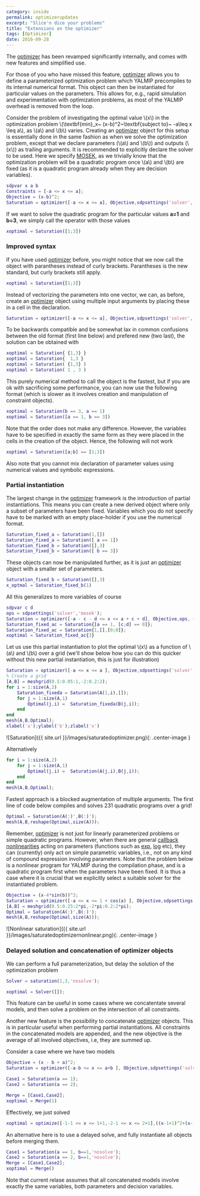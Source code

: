 ```yaml
---
category: inside
permalink: optimizerupdates
excerpt: "Slice'n dice your problems"
title: "Extensions on the optimizer"
tags: [Optimizer]
date: 2016-09-28
---
```



The [optimizer](/command/optimizer) has been revamped significantly internally, and comes with new features and simplified use.

For those of you who have missed this feature, [optimizer](/command/optimizer) allows you to define a parameterized optimization problem which YALMIP precompiles to its internal numerical format. This object can then be instantiated for particular values on the parameters. This allows for, e.g., rapid simulation and experimentation with optimization problems, as most of the YALMIP overhead is removed from the loop.

Consider the problem of investigating the optimal value \\(x\\) in the optimization problem \\(\textbf{min}_x~ (x-b)^2~\textbf{subject to}~ -a\leq x \leq a\\), as \\(a\\) and \\(b\\) varies. Creating an [optimizer](/command/optimizer) object for this setup is essentially done in the same fashion as when we solve the optimization problem, except that we declare parameters (\\(a\\) and \\(b\\)) and outputs (\\(x\\)) as trailing arguments. It is recommended to explicitly declare the solver to be used. Here we specify [MOSEK](/solver/mosek), as we trivially know that the optimization problem will be a quadratic program once \\(a\\) and \\(b\\) are fixed (as it is a quadratic program already when they are decision variables).

````matlab
sdpvar x a b
Constraints = [-a <= x <= a];
Objective = (x-b)^2;
Saturation = optimizer([-a <= x <= a], Objective,sdpsettings('solver','mosek'),[a;b],x)
````

If we want to solve the quadratic program for the particular values **a=1** and **b=3**, we simply call the operator with those values

````matlab
xoptimal = Saturation([1;3])
````

### Improved syntax

If you have used [optimizer](/command/optimizer) before, you might notice that we now call the object with parantheses instead of curly brackets. Parantheses is the new standard, but curly brackets still apply.

````matlab
xoptimal = Saturation{[1;3]}
````
Instead of vectorizing the parameters into one vector, we can, as before, create an [optimizer](/command/optimizer) object using multiple input arguments by placing these in a cell in the declaration.

````matlab
Saturation = optimizer([-a <= x <= a], Objective,sdpsettings('solver','mosek'), { a , b }, x)
````

To be backwards compatible and be somewhat lax in common confusions between the old format (first line below) and prefered new (two last), the solution can be obtained with

````matlab
xoptimal = Saturation{ {1,3} }
xoptimal = Saturation{  1,3 }
xoptimal = Saturation( {1,3} )
xoptimal = Saturation( 1 , 3 )
````

This purely numerical method to call the object is the fastest, but if you are ok with sacrificing some performance, you can now use the following format (which is slower as it involves creation and manipulation of constraint objects).

````matlab
xoptimal = Saturation(b == 3, a == 1)
xoptimal = Saturation([a == 1, b == 3])
````

Note that the order does not make any difference. However, the variables have to be specified in exactly the same form as they were placed in the cells in the creation of the object. Hence, the following will not work

````matlab
xoptimal = Saturation([a;b] == [1;3])
````

Also note that you cannot mix declaration of parameter values using numerical values and symbolic expressions.


### Partial instantiation

The largest change in the [optimizer](/command/optimizer) framework is the introduction of partial instantiations. This means you can create a new derived object where only a subset of parameters have been fixed. Variables which you do not specify have to be marked with an empty place-holder if you use the numerical format.

````matlab
Saturation_fixed_a = Saturation(1,[])
Saturation_fixed_a = Saturation([ a == 1])
Saturation_fixed_b = Saturation([],3)
Saturation_fixed_b = Saturation([ b == 3])
````

These objects can now be manipulated further, as it is just an [optimizer](/command/optimizer) object with a smaller set of parameters.

````matlab
Saturation_fixed_b = Saturation([],3)
x_optmal = Saturation_fixed_b(1)
````

All this generalizes to more variables of course

````matlab
sdpvar c d
ops = sdpsettings('solver','mosek');
Saturation = optimizer([-a - c - d <= x <= a + c + d], Objective,ops, { a , b , [c;d]}, x)
Saturation_fixed_ac = Saturation{[a == 1, [c;d] == 0]};
Saturation_fixed_ac = Saturation{1,[],[0;0]};
xoptimal = Saturation_fixed_ac{3}
````

Let us use this partial instantiation to plot the optimal \\(x\\) as a function of \\(a\\) and \\(b\\) over a grid (we'll show below how you can do this quicker without this new partial instantiation, this is just for illustration)

````matlab
Saturation = optimizer([-a <= x <= a ], Objective,sdpsettings('solver','mosek'), { a , b}, x);
% Create a grid
[A,B] = meshgrid(0.5:0.05:1,-2:0.2:2);
for i = 1:size(A,2)
    Saturation_fixeda = Saturation(A(1,i),[]);
    for j = 1:size(A,1)        
        Optimal(j,i) =  Saturation_fixeda(B(j,i));
    end
end
mesh(A,B,Optimal);
xlabel('a');ylabel('b');zlabel('x')
````

![Saturation]({{ site.url }}/images/saturatedoptimizer.png){: .center-image }

Alternatively

````matlab
for i = 1:size(A,2)
    for j = 1:size(A,1)        
        Optimal(j,i) =  Saturation(A(j,i),B(j,i));
    end
end
mesh(A,B,Optimal);
````

Fastest approach is a blocked augmentation of multiple arguments. The first line of code below compiles and solves 231 quadratic programs over a grid!

````matlab
Optimal = Saturation(A(:)',B(:)');
mesh(A,B,reshape(Optimal,size(A)));
````

Remember, [optimizer](/comand/optimizer) is not just for linearly parameterized problems or simple quadratic programs. However, when there are general [callback nonlinearities](/tutorial/nonlinearoperatorscallback) acting on parameters (functions such as [exp](/command/exp), [log](/command/log) etc), they can (currently) only act on simple parametric variables, i.e., not on any kind of compound expression involving parameters. Note that the problem below is a nonlinear program for YALMIP during the compilation phase, and is a quadratic program first when the parameters have been fixed. It is thus a case where it is crucial that we explicitly select a suitable solver for the instantiated problem.

````matlab
Objective = (x-4*sin(b))^2;
Saturation = optimizer([-a <= x <= 1 + cos(a) ], Objective,sdpsettings('solver','mosek'), { a , b}, x);
[A,B] = meshgrid(0.5:0.25:2*pi,-2*pi:0.2:2*pi);
Optimal = Saturation(A(:)',B(:)');
mesh(A,B,reshape(Optimal,size(A)));
````

![Nonlinear saturation]({{ site.url }}/images/saturatedoptimizernonlinear.png){: .center-image }

### Delayed solution and concatenation of optimizer objects

We can perform a full parameterization, but delay the solution of the optimization problem

````matlab
Solver = saturation(1,3,'nosolve');

xoptimal = Solver([]);
````

This feature can be useful in some cases where we concatentate several models, and then solve a problem on the intersection of all constraints.

Another new feature is the possibility to concatenate [optimizer](/command/optimizer) objects. This is in particular useful when performing partial instantiations. All constraints in the concatenated models are appended, and the new objective is the average of all involved objectives, i.e, they are summed up.

Consider a case where we have two models

````matlab
Objective = (x - b + a)^2;
Saturation = optimizer([-a-b <= x <= a+b ], Objective,sdpsettings('solver','mosek'), { a , b}, x);

Case1 = Saturation(a == 1);
Case2 = Saturation(a == 2);

Merge = [Case1,Case2];
xoptimal = Merge(1)
````

Effectively, we just solved

````matlab
xoptimal = optimize([-1-1 <= x <= 1+1,-2-1 <= x <= 2+1],((x-1+1)^2+(x-1+2)^2)/2)
````

An alternative here is to use a delayed solve, and fully instantiate all objects before merging them.

````matlab
Case1 = Saturation(a == 1, b==1,'nosolve');
Case2 = Saturation(a == 2, b==1,'nosolve');
Merge = [Case1,Case2];
xoptimal = Merge()
````

Note that current relase assumes that all concatenated models involve exactly the same variables, both parameters and decision variables.
